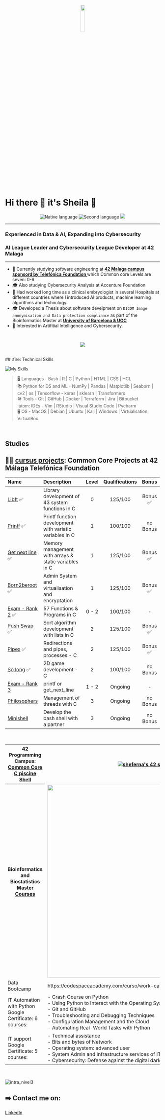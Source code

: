 <p align="center"><img width=15%" src="" alt="" /></p>

# Hi there 👋 it's Sheila 🤗
 <p align="center">
        <img src="https://img.shields.io/badge/Nat-🇪🇸-%23aaaaaa.svg?style=flat" alt="Native language"/>
        <img src="https://img.shields.io/badge/C1-🇬🇧-%23aaaaaa.svg?style=flat" alt="Second language"/>
        <img src="https://komarev.com/ghpvc/?username=Sheifc&style=flat&color=blue"></a>
</p>

---

### Experienced in Data & AI, Expanding into Cybersecurity 
### AI League Leader and Cybersecurity League Developer at 42 Malaga

---

- 🔭 Currently studying software engineering at **<a href="https://www.42malaga.com/"> 42 Malaga campus sponsord by Telefónica Foundation </a>** which Common core Levels are seven: 0-6
- 🎓 Also studying Cybersecurity Analysis at Accenture Foundation
- 🔬 Had worked long time as a clinical embryologist in several Hospitals at different countries where I introduced AI products, machine learning algorithms and technology. 
- 🎓 Developed a Thesis about software develpment on `DICOM Image anonymisation and Data protection compliance` as part of the Bioinformatics Master at **<a href="https://campus.uoc.edu/"> University of Barcelona & UOC </a>**
- 👀 Interested in Artifitial Intelligence and Cybersecurity. 
<br> 
<p align="center"> 
  <img src="https://github-readme-stats.vercel.app/api/top-langs/?username=Sheifc&layout=compact&theme=dark&hide_border=true" />
</p>
<br>
## :fire: Technical Skills

![My Skills](https://skillicons.dev/icons?i=c,bash,python,r,vim,vscode,git,html,css,github)
> :desktop_computer:  Languages - Bash | R | C | Python | HTML | CSS | HCL  
> 📚 Python for DS and ML - NumPy | Pandas | Matplotlib | Seaborn | cv2 | os | Tensorflow - keras | sklearn | Transformers  
> :hammer_and_wrench:  Tools -  Git | GitHub | Docker | Terraform | Jira | Bitbucket  
> :atom:  IDEs -   Vim | RStudio | Visual Studio Code | Pycharm  
> :desktop_computer: OS - MacOS | Debian | Ubuntu | Kali | Windows | Virtualisation: VirtualBox
<br>

<h2>Studies</h2>

## 👩‍💻 [cursus projects](https://github.com/Sheifc/42cursus/tree/main): Common Core Projects at 42 Málaga Telefónica Foundation
|	Name                                               |	Description                                    | Level | Qualifications | Bonus |
|:--------------------------------------------------|:----------------------------------------------|:-----:|:----------------:|:----------------:|
|	[Libft](https://github.com/Sheifc/42cursus/tree/main/libft) ✅ |  Library development of 43 system functions in C      | 0 | 125/100 | Bonus ✅ |
| [Printf](https://github.com/Sheifc/42cursus/tree/main/printf) ✅ | Printf function development with variatic variables in C | 1 | 100/100 | no Bonus |
| [Get next line](https://github.com/Sheifc/42cursus/tree/main/GNL) ✅ | Memory management with arrays & static variables in C | 1 | 125/100 | Bonus ✅ |
| [Born2beroot](https://github.com/Sheifc/42cursus/tree/main/Born2beroot) ✅ | Admin System and virtualisation and encryptation| 1 | 125/100 | Bonus ✅ |
| [Exam - Rank 2](https://github.com/Sheifc/42cursus/tree/main/Rank2_Exam) ✅ | 57 Functions & Programs in C | 0 - 2 | 100/100 | - |
| [Push Swap](https://github.com/Sheifc/42cursus/tree/main/push_swap) ✅ | Sort algorithm development with lists in C | 2 | 125/100 | Bonus ✅ |
| [Pipex](https://github.com/Sheifc/42cursus/tree/main/pipex) ✅ | Redirections and pipes, processes - C | 2 | 125/100 | Bonus ✅ | 
| [So long](https://github.com/Sheifc/42cursus/tree/main/so_long) ✅ | 2D game development - C | 2 | 100/100 | no Bonus | 
| [Exam - Rank 3]()  | printf or get_next_line | 1 - 2 | Ongoing | - | 
| [Philosophers]()  | Management of threads with C | 3 | Ongoing | no Bonus |
| [Minishell]()  | Develop the bash shell with a partner | 3 | Ongoing | no Bonus |

<br> 
<table style="width:100%">
  <tr>
    <th>42 Programming Campus:<br><a href="https://github.com/Sheifc/42cursus">Common Core</a><br><a href="https://github.com/Sheifc/42-C-piscine">C piscine</a><br><a href="https://github.com/Sheifc/Shell-42-C-piscine">Shell</a><br></th>
    <th><a href="https://github.com/oakoudad/badge42"><img src="https://badge.mediaplus.ma/greenbinary/sheferna?1337Badge=off&UM6P=off" alt="sheferna's 42 stats" /></a></th>
  </tr>
  <tr>
    <th>Bioinformatics and Biostatistics Master<br><a href="https://github.com/Sheifc/Bioinformatics-and-Biostatistic-Master">Courses<br></th>
    <td><img width="626" alt="" src=""></a></td>
  </tr>
   <tr>
    <td>Data Bootcamp</td>
    <td>https://codespaceacademy.com/curso/work-camp-data-science/</td>
  </tr>
  <tr>
    <td>IT Automation with Python Google Certificate: 6 courses:</td>
    <td>- Crash Course on Python<br>- Using Python to Interact with the Operating System<br>- Git and GitHub<br>- Troubleshooting and Debugging Techniques<br>- Configuration Management and the Cloud<br>- Automating Real-World Tasks with Python</td>
   </tr>
   <tr>
    <td>IT support Google Certificate: 5 courses:</td> 
    <td>- Technical assistance<br>- Bits and bytes of Network<br>- Operating system: advanced user<br>- System Admin and infrastructure services of IT<br>- Cybersecurity: Defense against the digital dark arts</td>
   </tr>
</table>
<br>

![intra_nivel3](https://github.com/Sheifc/Sheifc/assets/115345487/c96e118c-c9bb-4334-a2c4-bbaf103fc1c0)

## ➡️ Contact me on: 
[LinkedIn](https://www.linkedin.com/in/sheifc/)



